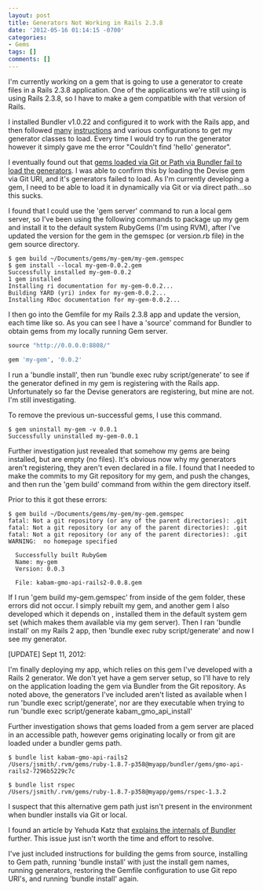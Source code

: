 ```yaml
---
layout: post
title: Generators Not Working in Rails 2.3.8
date: '2012-05-16 01:14:15 -0700'
categories:
- Gems
tags: []
comments: []
---
```


I'm currently working on a gem that is going to use a generator to create files
in a Rails 2.3.8 application. One of the applications we're still using is using
Rails 2.3.8, so I have to make a gem compatible with that version of Rails.

I installed Bundler v1.0.22 and configured it to work with the Rails app, and
then followed [many][1] [instructions][2] and various configurations to get my
generator classes to load. Every time I would try to run the generator however
it simply gave me the error "Couldn't find 'hello' generator".
<!--more-->

I eventually found out that
[gems loaded via Git or Path via Bundler fail to load the generators][3]. I was
able to confirm this by loading the Devise gem via Git URI, and it's generators
failed to load. As I'm currently developing a gem, I need to be able to load it
in dynamically via Git or via direct path...so this sucks.

I found that I could use the 'gem server' command to run a local gem server, so
I've been using the following commands to package up my gem and install it to
the default system RubyGems (I'm using RVM), after I've updated the version for
the gem in the gemspec (or version.rb file) in the gem source directory.

``` shell
$ gem build ~/Documents/gems/my-gem/my-gem.gemspec
$ gem install --local my-gem-0.0.2.gem
Successfully installed my-gem-0.0.2
1 gem installed
Installing ri documentation for my-gem-0.0.2...
Building YARD (yri) index for my-gem-0.0.2...
Installing RDoc documentation for my-gem-0.0.2...
```

I then go into the Gemfile for my Rails 2.3.8 app and update the version, each
time like so. As you can see I have a 'source' command for Bundler to obtain
gems from my locally running Gem server.

``` ruby
source "http://0.0.0.0:8808/"

gem 'my-gem', '0.0.2'
```

I run a 'bundle install', then run 'bundle exec ruby script/generate' to see if
the generator defined in my gem is registering with the Rails app. Unfortunately
so far the Devise generators are registering, but mine are not. I'm still
investigating.

To remove the previous un-successful gems, I use this command.

``` shell
$ gem uninstall my-gem -v 0.0.1
Successfully uninstalled my-gem-0.0.1
```

Further investigation just revealed that somehow my gems are being installed,
but are empty (no files). It's obvious now why my generators aren't registering,
they aren't even declared in a file. I found that I needed to make the commits
to my Git repository for my gem, and push the changes, and then run the
'gem build' command from within the gem directory itself.

Prior to this it got these errors:

``` shell
$ gem build ~/Documents/gems/my-gem/my-gem.gemspec
fatal: Not a git repository (or any of the parent directories): .git
fatal: Not a git repository (or any of the parent directories): .git
fatal: Not a git repository (or any of the parent directories): .git
WARNING:  no homepage specified

  Successfully built RubyGem
  Name: my-gem
  Version: 0.0.3

  File: kabam-gmo-api-rails2-0.0.8.gem
```

If I run 'gem build my-gem.gemspec' from inside of the gem folder, these errors
did not occur. I simply rebuilt my gem, and another gem I also developed which
it depends on , installed them in the default system gem set (which makes them
available via my gem server). Then I ran 'bundle install' on my Rails 2 app,
then 'bundle exec ruby script/generate' and now I see my generator.

[UPDATE] Sept 11, 2012:

I'm finally deploying my app, which relies on this gem I've developed with a
Rails 2 generator. We don't yet have a gem server setup, so I'll have to rely
on the application loading the gem via Bundler from the Git repository. As
noted above, the generators I've included aren't listed as available when I run
'bundle exec script/generate', nor are they executable when trying to run
'bundle exec script/generate kabam_gmo_api_install'

Further investigation shows that gems loaded from a gem server are placed in an
accessible path, however gems originating locally or from git are loaded under
a bundler gems path.

``` shell
$ bundle list kabam-gmo-api-rails2
/Users/jsmith/.rvm/gems/ruby-1.8.7-p358@myapp/bundler/gems/gmo-api-rails2-7296b5229c7c

$ bundle list rspec
/Users/jsmith/.rvm/gems/ruby-1.8.7-p358@myapp/gems/rspec-1.3.2
```

I suspect that this alternative gem path just isn't present in the environment
when bundler installs via Git or local.

I found an article by Yehuda Katz that [explains the internals of Bundler][4]
further. This issue just isn't worth the time and effort to resolve.

I've just included instructions for building the gems from source, installing to
Gem path, running 'bundle install' with just the install gem names, running
generators, restoring the Gemfile configuration to use Git repo URI's, and
running 'bundle install' again.

[1]: http://blog.wyeworks.com/2010/9/23/creating-your-own-generators-on-rails-2-3
[2]: http://www.allenwei.cn/the-missing-guide-of-rails-2-generator-part-1/
[3]: https://github.com/carlhuda/bundler/issues/210
[4]: http://yehudakatz.com/2010/04/12/some-of-the-problems-bundler-solves/

